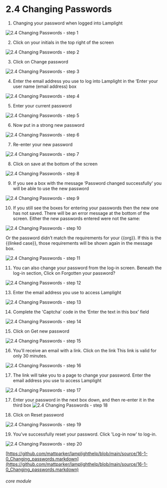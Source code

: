 # 2.4 Changing Passwords

1. Changing your password when logged into Lamplight

![2.4 Changing Passwords - step 1](2.4_Changing_Passwords_im_1.png)

2. Click on your initials in the top right of the screen

![2.4 Changing Passwords - step 2](2.4_Changing_Passwords_im_2.png)

3. Click on Change password

![2.4 Changing Passwords - step 3](2.4_Changing_Passwords_im_3.png)

4. Enter the email address you use to log into Lamplight in the ‘Enter your user name (email address) box

![2.4 Changing Passwords - step 4](2.4_Changing_Passwords_im_4.png)

5. Enter your current password

![2.4 Changing Passwords - step 5](2.4_Changing_Passwords_im_5.png)

6. Now put in a strong new password

![2.4 Changing Passwords - step 6](2.4_Changing_Passwords_im_6.png)

7. Re-enter your new password

![2.4 Changing Passwords - step 7](2.4_Changing_Passwords_im_7.png)

8. Click on save at the bottom of the screen

![2.4 Changing Passwords - step 8](2.4_Changing_Passwords_im_8.png)

9. If you see a box with the message ‘Password changed successfully’ you will be able to use the new password

![2.4 Changing Passwords - step 9](2.4_Changing_Passwords_im_9.png)

10. If you still see the boxes for entering your passwords then the new one has not saved. There will be an error message at the bottom of the screen. Either the new passwords entered were not the same:

![2.4 Changing Passwords - step 10](2.4_Changing_Passwords_im_10.png)

Or the password didn’t match the requirements for your {{org}}. If this is the {{linked case}}, those requirements will be shown again in the message box.

![2.4 Changing Passwords - step 11](2.4_Changing_Passwords_im_11.png)

11. You can also change your password from the log-in screen. Beneath the log-in section, Click on Forgotten your password?

![2.4 Changing Passwords - step 12](2.4_Changing_Passwords_im_12.png)

13. Enter the email address you use to access Lamplight

![2.4 Changing Passwords - step 13](2.4_Changing_Passwords_im_13.png)

14. Complete the &#039;Captcha&#039; code in the ‘Enter the text in this box’ field

![2.4 Changing Passwords - step 14](2.4_Changing_Passwords_im_14.png)

15. Click on Get new password

![2.4 Changing Passwords - step 15](2.4_Changing_Passwords_im_15.png)

16. You&#039;ll receive an email with a link. Click on the link
This link is valid for only 30 minutes.

![2.4 Changing Passwords - step 16](2.4_Changing_Passwords_im_16.png)

17. The link will take you to a page to change your password.
Enter the email address you use to access Lamplight

![2.4 Changing Passwords - step 17](2.4_Changing_Passwords_im_17.png)

17. Enter your password in the next box down, and then re-enter it in the third box
![2.4 Changing Passwords - step 18](2.4_Changing_Passwords_im_18.png)

18. Click on Reset password

![2.4 Changing Passwords - step 19](2.4_Changing_Passwords_im_19.png)

19. You&#039;ve successfully reset your password. Click &#039;Log-in now&#039; to log-in.

![2.4 Changing Passwords - step 20](2.4_Changing_Passwords_im_20.png)

[https://github.com/mattparker/lamplighthelp/blob/main/source/16-1-0_Changing_passwords.markdown](https://github.com/mattparker/lamplighthelp/blob/main/source/16-1-0_Changing_passwords.markdown)


###### core module